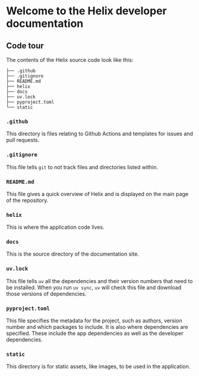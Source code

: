 # Welcome to the Helix developer documentation

## Code tour
The contents of the Helix source code look like this:

```
├── .github
├── .gitignore
├── README.md
├── helix
├── docs
├── uv.lock
├── pyproject.toml
└── static
```

### `.github`
This directory is files relating to Github Actions and templates for issues and pull requests.

### `.gitignore`
This file tells `git` to not track files and directories listed within.

### `README.md`
This file gives a quick overview of Helix and is displayed on the main page of the repository.

### `helix`
This is where the application code lives.

### `docs`
This is the source directory of the documentation site.

### `uv.lock`
This file tells `uv` all the dependencies and their version numbers that need to be installed. When you run `uv sync`, `uv` will check this file and download those versions of dependencies.

### `pyproject.toml`
This file specifies the metadata for the project, such as authors, version number and which packages to include. It is also where dependencies are specified. These include the app dependencies as well as the developer dependencies.

### `static`
This directory is for static assets, like images, to be used in the application.